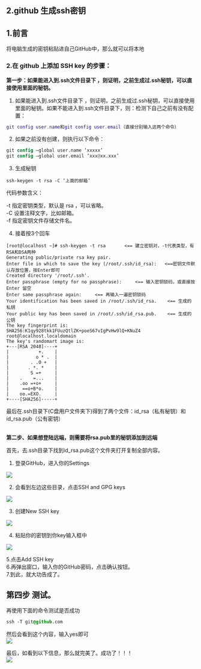 ## 2.github 生成ssh密钥

## 1.前言

将电脑生成的密钥粘贴进自己GitHub中，那么就可以将本地

### 2.在 github 上添加 SSH key 的步骤：

**第一步：如果能进入到.ssh文件目录下 ，则证明，之前生成过.ssh秘钥，可以直接使用里面的秘钥。**

1. 如果能进入到.ssh文件目录下 ，则证明，之前生成过.ssh秘钥，可以直接使用里面的秘钥。如果不能进入到.ssh文件目录下，则：检测下自己之前有没有配置：

```lua
git config user.name和git config user.email（直接分别输入这两个命令）
```

2. 如果之前没有创建，则执行以下命令：

```verilog
git config –global user.name ‘xxxxx’ 
git config –global user.email ‘xxx@xx.xxx’
```

3. 生成秘钥

```undefined
ssh-keygen -t rsa -C ‘上面的邮箱’
```

代码参数含义：

-t 指定密钥类型，默认是 rsa ，可以省略。  
-C 设置注释文字，比如邮箱。  
-f 指定密钥文件存储文件名。

4. 接着按3个回车

```vbnet
[root@localhost ~]# ssh-keygen -t rsa       <== 建立密钥对，-t代表类型，有RSA和DSA两种
Generating public/private rsa key pair.
Enter file in which to save the key (/root/.ssh/id_rsa):   <==密钥文件默认存放位置，按Enter即可
Created directory '/root/.ssh'.
Enter passphrase (empty for no passphrase):     <== 输入密钥锁码，或直接按 Enter 留空
Enter same passphrase again:     <== 再输入一遍密钥锁码
Your identification has been saved in /root/.ssh/id_rsa.    <== 生成的私钥
Your public key has been saved in /root/.ssh/id_rsa.pub.    <== 生成的公钥
The key fingerprint is:
SHA256:K1qy928tkk1FUuzQtlZK+poeS67vIgPvHw9lQ+KNuZ4 root@localhost.localdomain
The key's randomart image is:
+---[RSA 2048]----+
|           +.    |
|          o * .  |
|        . .O +   |
|       . *. *    |
|        S =+     |
|    .    =...    |
|    .oo =+o+     |
|     ==o+B*o.    |
|    oo.=EXO.     |
+----[SHA256]-----+
```

最后在.ssh目录下(C盘用户文件夹下)得到了两个文件：id_rsa（私有秘钥）和id_rsa.pub（公有密钥）

## 

**第二步、如果想登陆远端，则需要将rsa.pub里的秘钥添加到远端**

首先，去.ssh目录下找到id_rsa.pub这个文件夹打开复制全部内容。

1. 登录GitHub，进入你的Settings

![](https://img2020.cnblogs.com/blog/1833224/202003/1833224-20200323114403508-625146572.png)

2. 会看到左边这些目录，点击SSH and GPG keys

![](https://img2020.cnblogs.com/blog/1833224/202003/1833224-20200323114608488-786274780.png)

3. 创建New SSH key

![](https://img2020.cnblogs.com/blog/1833224/202003/1833224-20200323114634462-1837490460.png)

4. 粘贴你的密钥到你key输入框中

![](https://img2020.cnblogs.com/blog/1833224/202003/1833224-20200323114651978-1318462262.png)

5.点击Add SSH key  
6.再弹出窗口，输入你的GitHub密码，点击确认按钮。  
7.到此，就大功告成了。

## 第四步 测试。

再使用下面的命令测试是否成功

```css
ssh -T git@github.com
```

然后会看到这个内容，输入yes即可  
![](https://img2020.cnblogs.com/blog/1833224/202003/1833224-20200323114903108-1714804783.png)

最后，如看到以下信息，那么就完美了。成功了！！！  
![](https://img2020.cnblogs.com/blog/1833224/202003/1833224-20200323114955428-1355713122.png)
